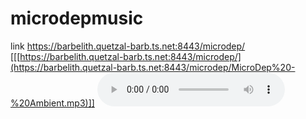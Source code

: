 # microdepmusic

link https://barbelith.quetzal-barb.ts.net:8443/microdep/
[[[https://barbelith.quetzal-barb.ts.net:8443/microdep/](https://barbelith.quetzal-barb.ts.net:8443/microdep/MicroDep%20-%20Ambient.mp3)]]
<audio controls>
  <source src="[http://audio-mp3.ibiblio.org:8000/wcpe.mp3](https://barbelith.quetzal-barb.ts.net:8443/microdep/MicroDep%20-%20Ambient.mp3)" type="audio/mpeg">
</audio>

